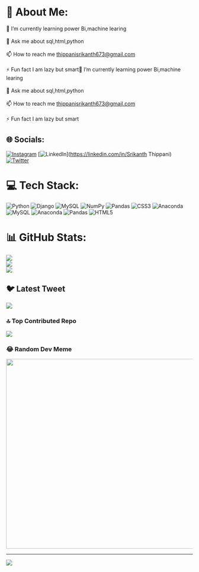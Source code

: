 # 💫 About Me:
🌱 I’m currently learning power Bi,machine learing<br><br>💬 Ask me about sql,html,python<br><br>📫 How to reach me thippanisrikanth673@gmail.com<br><br>⚡ Fun fact I am lazy but smart🌱 I’m currently learning power Bi,machine learing<br><br>💬 Ask me about sql,html,python<br><br>📫 How to reach me thippanisrikanth673@gmail.com<br><br>⚡ Fun fact I am lazy but smart


## 🌐 Socials:
[![Instagram](https://img.shields.io/badge/Instagram-%23E4405F.svg?logo=Instagram&logoColor=white)](https://instagram.com/sijju_srikanth) [![LinkedIn](https://img.shields.io/badge/LinkedIn-%230077B5.svg?logo=linkedin&logoColor=white)](https://linkedin.com/in/Srikanth Thippani) [![Twitter](https://img.shields.io/badge/Twitter-%231DA1F2.svg?logo=Twitter&logoColor=white)](https://twitter.com/@sijju_srikanth) 

# 💻 Tech Stack:
![Python](https://img.shields.io/badge/python-3670A0?style=for-the-badge&logo=python&logoColor=ffdd54) ![Django](https://img.shields.io/badge/django-%23092E20.svg?style=for-the-badge&logo=django&logoColor=white) ![MySQL](https://img.shields.io/badge/mysql-%2300f.svg?style=for-the-badge&logo=mysql&logoColor=white) ![NumPy](https://img.shields.io/badge/numpy-%23013243.svg?style=for-the-badge&logo=numpy&logoColor=white) ![Pandas](https://img.shields.io/badge/pandas-%23150458.svg?style=for-the-badge&logo=pandas&logoColor=white) ![CSS3](https://img.shields.io/badge/css3-%231572B6.svg?style=for-the-badge&logo=css3&logoColor=white) ![Anaconda](https://img.shields.io/badge/Anaconda-%2344A833.svg?style=for-the-badge&logo=anaconda&logoColor=white) ![MySQL](https://img.shields.io/badge/mysql-%2300f.svg?style=for-the-badge&logo=mysql&logoColor=white) ![Anaconda](https://img.shields.io/badge/Anaconda-%2344A833.svg?style=for-the-badge&logo=anaconda&logoColor=white) ![Pandas](https://img.shields.io/badge/pandas-%23150458.svg?style=for-the-badge&logo=pandas&logoColor=white) ![HTML5](https://img.shields.io/badge/html5-%23E34F26.svg?style=for-the-badge&logo=html5&logoColor=white)
# 📊 GitHub Stats:
![](https://github-readme-stats.vercel.app/api?username=sijju123&theme=radical&hide_border=false&include_all_commits=true&count_private=true)<br/>
![](https://github-readme-streak-stats.herokuapp.com/?user=sijju123&theme=radical&hide_border=false)<br/>
![](https://github-readme-stats.vercel.app/api/top-langs/?username=sijju123&theme=radical&hide_border=false&include_all_commits=true&count_private=true&layout=compact)

## 🐦 Latest Tweet
[![](https://gtce.itsvg.in/api?username=@sijju_srikanth)](https://github.com/VishwaGauravIn/github-twitter-card-embed)

### 🔝 Top Contributed Repo
![](https://github-contributor-stats.vercel.app/api?username=sijju123&limit=5&theme=gruvbox&combine_all_yearly_contributions=true)

### 😂 Random Dev Meme
<img src="https://rm.up.railway.app/" width="512px"/>

---
[![](https://visitcount.itsvg.in/api?id=sijju123&icon=0&color=0)](https://visitcount.itsvg.in)

<!-- Proudly created with GPRM ( https://gprm.itsvg.in ) -->
